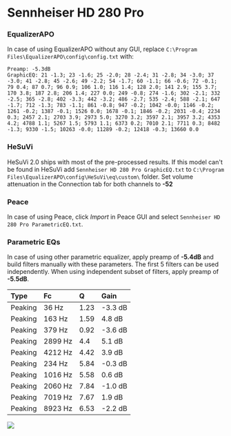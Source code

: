 # Sennheiser HD 280 Pro

### EqualizerAPO
In case of using EqualizerAPO without any GUI, replace `C:\Program Files\EqualizerAPO\config\config.txt`
with:
```
Preamp: -5.3dB
GraphicEQ: 21 -1.3; 23 -1.6; 25 -2.0; 28 -2.4; 31 -2.8; 34 -3.0; 37 -3.0; 41 -2.8; 45 -2.6; 49 -2.2; 54 -1.7; 60 -1.1; 66 -0.6; 72 -0.1; 79 0.4; 87 0.7; 96 0.9; 106 1.0; 116 1.4; 128 2.0; 141 2.9; 155 3.7; 170 3.8; 187 2.8; 206 1.4; 227 0.0; 249 -0.8; 274 -1.6; 302 -2.1; 332 -2.5; 365 -2.8; 402 -3.3; 442 -3.2; 486 -2.7; 535 -2.4; 588 -2.1; 647 -1.7; 712 -1.3; 783 -1.1; 861 -0.8; 947 -0.2; 1042 -0.0; 1146 -0.2; 1261 -0.2; 1387 -0.1; 1526 0.0; 1678 -0.1; 1846 -0.2; 2031 -0.4; 2234 0.3; 2457 2.1; 2703 3.9; 2973 5.0; 3270 3.2; 3597 2.1; 3957 3.2; 4353 4.2; 4788 1.1; 5267 1.5; 5793 1.1; 6373 0.2; 7010 2.1; 7711 0.3; 8482 -1.3; 9330 -1.5; 10263 -0.0; 11289 -0.2; 12418 -0.3; 13660 0.0
```

### HeSuVi
HeSuVi 2.0 ships with most of the pre-processed results. If this model can't be found in HeSuVi add
`Sennheiser HD 280 Pro GraphicEQ.txt` to `C:\Program Files\EqualizerAPO\config\HeSuVi\eq\custom\` folder.
Set volume attenuation in the Connection tab for both channels to **-52**

### Peace
In case of using Peace, click *Import* in Peace GUI and select `Sennheiser HD 280 Pro ParametricEQ.txt`.

### Parametric EQs
In case of using other parametric equalizer, apply preamp of **-5.4dB** and build filters manually
with these parameters. The first 5 filters can be used independently.
When using independent subset of filters, apply preamp of **-5.5dB**.

| Type    | Fc      |    Q | Gain    |
|:--------|:--------|:-----|:--------|
| Peaking | 36 Hz   | 1.23 | -3.3 dB |
| Peaking | 163 Hz  | 1.59 | 4.8 dB  |
| Peaking | 379 Hz  | 0.92 | -3.6 dB |
| Peaking | 2899 Hz | 4.4  | 5.1 dB  |
| Peaking | 4212 Hz | 4.42 | 3.9 dB  |
| Peaking | 234 Hz  | 5.84 | -0.3 dB |
| Peaking | 1016 Hz | 5.58 | 0.6 dB  |
| Peaking | 2060 Hz | 7.84 | -1.0 dB |
| Peaking | 7019 Hz | 7.67 | 1.9 dB  |
| Peaking | 8923 Hz | 6.53 | -2.2 dB |

![](https://raw.githubusercontent.com/jaakkopasanen/AutoEq/master/results/rtings/avg/Sennheiser%20HD%20280%20Pro/Sennheiser%20HD%20280%20Pro.png)